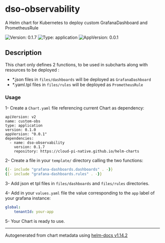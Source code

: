 # dso-observability

A Helm chart for Kubernetes to deploy custom GrafanaDashboard and PrometheusRule

![Version: 0.1.7](https://img.shields.io/badge/Version-0.1.7-informational?style=flat-square) ![Type: application](https://img.shields.io/badge/Type-application-informational?style=flat-square) ![AppVersion: 0.0.1](https://img.shields.io/badge/AppVersion-0.0.1-informational?style=flat-square)

## Description

This chart only defines 2 functions, to be used in subcharts along with resources to be deployed :
- *.json files in `files/dashboards` will be deployed as `GrafanaDashboard`
- *.yaml.tpl files in `files/rules` will be deployed as `PrometheusRule`

### Usage

1- Create a `Chart.yaml` file referencing current Chart as dependency:
```
apiVersion: v2
name: custom-obs
type: application
version: 0.1.0
appVersion: "0.0.1"
dependencies:
  - name: dso-observability
    version: 0.1.7
    repository: https://cloud-pi-native.github.io/helm-charts
```

2- Create a file in your `template/` directory calling the two functions:
```yaml
{{- include "grafana-dashboards.dashboards" . -}}
{{- include "grafana-dashboards.rules" . -}}
```

3- Add json et tpl files in `files/dashboards` and `files/rules` directories.

4- Add in your `values.yaml` file the value corresponding to the `app` label of your grafana instance:
```yaml
global:
    tenantId: your-app
```

5- Your Chart is ready to use.

----------------------------------------------
Autogenerated from chart metadata using [helm-docs v1.14.2](https://github.com/norwoodj/helm-docs/releases/v1.14.2)
